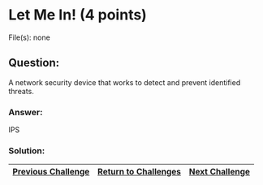 # Let Me In! (4 points)

File(s): none

## Question:

A network security device that works to detect and prevent identified threats.

### Answer:

IPS

### Solution:



| [Previous Challenge](/Challenges/Protect-And-Defend/1) | [Return to Challenges](/Challenges/../../../#modules) | [Next Challenge](/Challenges/Protect-And-Defend/3) |
| :------- | :-----: | ------: |